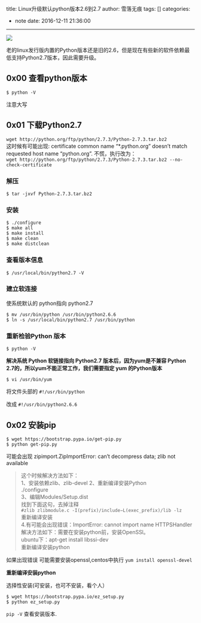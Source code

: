 title: Linux升级默认python版本2.6到2.7
author: 雪落无痕
tags: []
categories:
  - note
date: 2016-12-11 21:36:00
---
![](https://ws1.sinaimg.cn/large/683a46dcly1fy34vrzht1j20p20caglt.jpg)

老的linux发行版内置的Python版本还是旧的2.6，但是现在有些新的软件依赖最低支持Python2.7版本，因此需要升级。


## 0x00 查看python版本
```
$ python -V
```
注意大写

## 0x01 下载Python2.7
`wget http://python.org/ftp/python/2.7.3/Python-2.7.3.tar.bz2`	
这时候有可能出现:
 certificate common name “*.python.org” doesn’t match requested host name “python.org”.
不慌，执行改为：	
`wget http://python.org/ftp/python/2.7.3/Python-2.7.3.tar.bz2 --no-check-certificate`

<!--more-->
### 解压
```
$ tar -jxvf Python-2.7.3.tar.bz2
```

### 安装

```
$ ./configure
$ make all
$ make install
$ make clean
$ make distclean
```

### 查看版本信息
```
$ /usr/local/bin/python2.7 -V
```

### 建立软连接

使系统默认的 python指向 python2.7

```
$ mv /usr/bin/python /usr/bin/python2.6.6
$ ln -s /usr/local/bin/python2.7 /usr/bin/python
```

### 重新检验Python 版本
```
$ python -V
```

**解决系统 Python 软链接指向 Python2.7 版本后，因为yum是不兼容 Python 2.7的，所以yum不能正常工作，我们需要指定 yum 的Python版本**

`$ vi /usr/bin/yum`

将文件头部的
`#!/usr/bin/python`

改成
`#!/usr/bin/python2.6.6`

## 0x02 安装pip

```
$ wget https://bootstrap.pypa.io/get-pip.py
$ python get-pip.py
```

可能会出现 zipimport.ZipImportError: can’t decompress data; zlib not available

> 这个时候解决方法如下：	
> 1、安装依赖zlib、zlib-devel	
> 2、重新编译安装Python	
> ./configure	
> 3、编辑Modules/Setup.dist	
> 找到下面这句，去掉注释	
> `#zlib zlibmodule.c -I(prefix)/include−L(exec_prefix)/lib -lz `	
> 重新编译安装	
> 4.有可能会出现错误：ImportError: cannot import name HTTPSHandler	
> 解决方法如下：需要在安装python前，安装OpenSSl。	
> ubuntu下：apt-get install libssi-dev	
> 重新编译安装python	


如果出现错误 可能需要安装openssl,centos中执行 `yum install openssl-devel`

**重新编译安装python**

选择性安装(可安装，也可不安装，看个人）

```
$ wget https://bootstrap.pypa.io/ez_setup.py
$ python ez_setup.py
```

`pip -V` 查看安装版本.